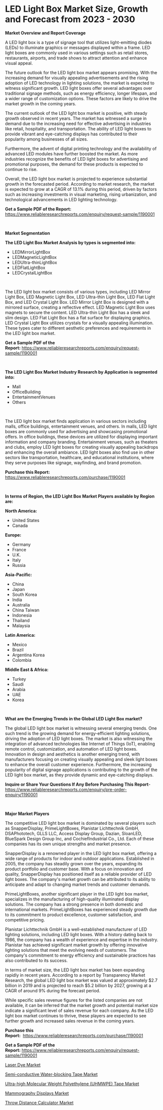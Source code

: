 <p><h1>LED Light Box Market Size, Growth and Forecast from 2023 - 2030</h1></p><p><strong>Market Overview and Report Coverage</strong></p>
<p><p>A LED light box is a type of signage tool that utilizes light-emitting diodes (LEDs) to illuminate graphics or messages displayed within a frame. LED light boxes are commonly used in various settings such as retail stores, restaurants, airports, and trade shows to attract attention and enhance visual appeal.</p><p>The future outlook for the LED light box market appears promising. With the increasing demand for visually appealing advertisements and the rising adoption of LED technology in lighting solutions, the market is expected to witness significant growth. LED light boxes offer several advantages over traditional signage methods, such as energy efficiency, longer lifespan, and a wider range of customization options. These factors are likely to drive the market growth in the coming years.</p><p>The current outlook of the LED light box market is positive, with steady growth observed in recent years. The market has witnessed a surge in demand due to the increasing need for effective advertising in industries like retail, hospitality, and transportation. The ability of LED light boxes to provide vibrant and eye-catching displays has contributed to their popularity among businesses of all sizes.</p><p>Furthermore, the advent of digital printing technology and the availability of advanced LED modules have further boosted the market. As more industries recognize the benefits of LED light boxes for advertising and promotional purposes, the demand for these products is expected to continue to rise.</p><p>Overall, the LED light box market is projected to experience substantial growth in the forecasted period. According to market research, the market is expected to grow at a CAGR of 13.1% during this period, driven by factors such as increasing investments in visual marketing, rising urbanization, and technological advancements in LED lighting technology.</p></p>
<p><strong>Get a Sample PDF of the Report:</strong> <a href="https://www.reliableresearchreports.com/enquiry/request-sample/1190001">https://www.reliableresearchreports.com/enquiry/request-sample/1190001</a></p>
<p>&nbsp;</p>
<p><strong>Market Segmentation</strong></p>
<p><strong>The LED Light Box Market Analysis by types is segmented into:</strong></p>
<p><ul><li>LEDMirrorLightBox</li><li>LEDMagneticLightBox</li><li>LEDUltra-thinLightBox</li><li>LEDFlatLightBox</li><li>LEDCrystalLightBox</li></ul></p>
<p>&nbsp;</p>
<p><p>The LED light box market consists of various types, including LED Mirror Light Box, LED Magnetic Light Box, LED Ultra-thin Light Box, LED Flat Light Box, and LED Crystal Light Box. LED Mirror Light Box is designed with a mirrored surface, creating a reflective effect. LED Magnetic Light Box uses magnets to secure the content. LED Ultra-thin Light Box has a sleek and slim design. LED Flat Light Box has a flat surface for displaying graphics. LED Crystal Light Box utilizes crystals for a visually appealing illumination. These types cater to different aesthetic preferences and requirements in the LED light box market.</p></p>
<p><strong>Get a Sample PDF of the Report:</strong>&nbsp;<a href="https://www.reliableresearchreports.com/enquiry/request-sample/1190001">https://www.reliableresearchreports.com/enquiry/request-sample/1190001</a></p>
<p>&nbsp;</p>
<p><strong>The LED Light Box Market Industry Research by Application is segmented into:</strong></p>
<p><ul><li>Mall</li><li>OfficeBuilding</li><li>EntertainmentVenues</li><li>Others</li></ul></p>
<p>&nbsp;</p>
<p><p>The LED light box market finds application in various sectors including malls, office buildings, entertainment venues, and others. In malls, LED light boxes are commonly used for advertising and showcasing promotional offers. In office buildings, these devices are utilized for displaying important information and company branding. Entertainment venues, such as theaters and clubs, employ LED light boxes for creating visually appealing backdrops and enhancing the overall ambiance. LED light boxes also find use in other sectors like transportation, healthcare, and educational institutions, where they serve purposes like signage, wayfinding, and brand promotion.</p></p>
<p><strong>Purchase this Report:</strong>&nbsp; <a href="https://www.reliableresearchreports.com/purchase/1190001">https://www.reliableresearchreports.com/purchase/1190001</a></p>
<p>&nbsp;</p>
<p><strong>In terms of Region, the LED Light Box Market Players available by Region are:</strong></p>
<p>
    <p> <strong> North America: </strong>
        <ul>
            <li>United States</li>
            <li>Canada</li>
        </ul>
        </p> 
    <p> <strong> Europe: </strong>
        <ul>
            <li>Germany</li>
            <li>France</li>
            <li>U.K.</li>
            <li>Italy</li>
            <li>Russia</li>
        </ul>
        </p> 
    <p> <strong> Asia-Pacific: </strong>
        <ul>
            <li>China</li>
            <li>Japan</li>
            <li>South Korea</li>
            <li>India</li>
            <li>Australia</li>
            <li>China Taiwan</li>
            <li>Indonesia</li>
            <li>Thailand</li>
            <li>Malaysia</li>
        </ul>
        </p> 
    <p> <strong> Latin America: </strong>
        <ul>
            <li>Mexico</li>
            <li>Brazil</li>
            <li>Argentina Korea</li>
            <li>Colombia</li>
        </ul>
        </p> 
    <p> <strong> Middle East & Africa: </strong>
        <ul>
            <li>Turkey</li>
            <li>Saudi</li>
            <li>Arabia</li>
            <li>UAE</li>
            <li>Korea</li>
        </ul>
    </p>
    </p>
<p>&nbsp;</p>
<p><strong>What are the Emerging Trends in the Global LED Light Box market?</strong></p>
<p><p>The global LED light box market is witnessing several emerging trends. One such trend is the growing demand for energy-efficient lighting solutions, driving the adoption of LED light boxes. The market is also witnessing the integration of advanced technologies like Internet of Things (IoT), enabling remote control, customization, and automation of LED light boxes. Innovation in design and aesthetics is another emerging trend, with manufacturers focusing on creating visually appealing and sleek light boxes to enhance the overall customer experience. Furthermore, the increasing popularity of digital signage applications is contributing to the growth of the LED light box market, as they provide dynamic and eye-catching displays.</p></p>
<p><strong>Inquire or Share Your Questions If Any Before Purchasing This Report</strong>- <a href="https://www.reliableresearchreports.com/enquiry/pre-order-enquiry/1190001">https://www.reliableresearchreports.com/enquiry/pre-order-enquiry/1190001</a></p>
<p>&nbsp;</p>
<p><strong>Major Market Players</strong></p>
<p><p>The competitive LED light box market is dominated by several players such as SnapperDisplay, PrimeLightBoxes, Planistar Lichttechnik GmbH, DSAPhototech, GLLS LLC, Access Display Group, Dazian, SloanLED, BlueSpark Design Group Inc, and CochiefIndustrial Co., Ltd. Each of these companies has its own unique strengths and market presence.</p><p>SnapperDisplay is a renowned player in the LED light box market, offering a wide range of products for indoor and outdoor applications. Established in 2005, the company has steadily grown over the years, expanding its product portfolio and customer base. With a focus on innovation and quality, SnapperDisplay has positioned itself as a reliable provider of LED light boxes. The company's market growth can be attributed to its ability to anticipate and adapt to changing market trends and customer demands.</p><p>PrimeLightBoxes, another significant player in the LED light box market, specializes in the manufacturing of high-quality illuminated display solutions. The company has a strong presence in both domestic and international markets. PrimeLightBoxes has experienced steady growth due to its commitment to product excellence, customer satisfaction, and competitive pricing.</p><p>Planistar Lichttechnik GmbH is a well-established manufacturer of LED lighting solutions, including LED light boxes. With a history dating back to 1986, the company has a wealth of experience and expertise in the industry. Planistar has achieved significant market growth by offering innovative lighting solutions that meet the evolving needs of customers. The company's commitment to energy efficiency and sustainable practices has also contributed to its success.</p><p>In terms of market size, the LED light box market has been expanding rapidly in recent years. According to a report by Transparency Market Research, the global LED light box market was valued at approximately $2.7 billion in 2019 and is projected to reach $5.2 billion by 2027, growing at a CAGR of around 9% during the forecast period.</p><p>While specific sales revenue figures for the listed companies are not available, it can be inferred that the market growth and potential market size indicate a significant level of sales revenue for each company. As the LED light box market continues to thrive, these players are expected to see further growth and increased sales revenue in the coming years.</p></p>
<p><strong>Purchase this Report:</strong>&nbsp;&nbsp;<a href="https://www.reliableresearchreports.com/purchase/1190001">https://www.reliableresearchreports.com/purchase/1190001</a></p>
<p></p>
<p><strong>Get a Sample PDF of the Report:</strong>&nbsp;<a href="https://www.reliableresearchreports.com/enquiry/request-sample/1190001">https://www.reliableresearchreports.com/enquiry/request-sample/1190001</a></p>
<p><p><a href="https://www.linkedin.com/pulse/laser-dye-market-size-growth-forecast-from-2023-2030-ba17e/">Laser Dye Market</a></p><p><a href="https://medium.com/@sarademiri71/semi-conductive-water-blocking-tape-market-size-market-outlook-and-market-forecast-2023-to-2030-01701472c75c">Semi-conductive Water-blocking Tape Market</a></p><p><a href="https://medium.com/@anilaxhafa2022/ultra-high-molecular-weight-polyethylene-uhmwpe-tape-market-analysis-and-sze-forecasted-for-be97f1bbe2d3">Ultra-high Molecular Weight Polyethylene (UHMWPE) Tape Market</a></p><p><a href="https://www.linkedin.com/pulse/mammography-displays-market-size-growth-forecast-from-2023-vxc2e/">Mammography Displays Market</a></p><p><a href="https://www.linkedin.com/pulse/throw-distance-calculator-market-research-report-unlocks-analysis-ingwe/">Throw Distance Calculator Market</a></p></p>